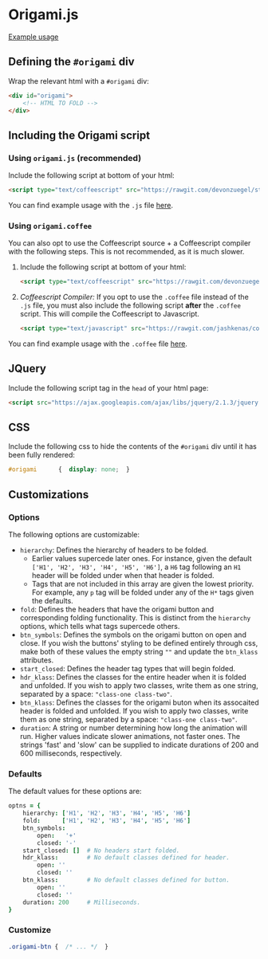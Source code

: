 # Origami.js #

[Example usage](devonzuegel.com/pages/projects)

## Defining the `#origami` div ##
Wrap the relevant html with a `#origami` div:
```html
<div id="origami">
    <!-- HTML TO FOLD -->
</div>
```

## Including the Origami script ##

### Using `origami.js` (recommended) ###
Include the following script at bottom of your html:
```html
<script type="text/coffeescript" src="https://rawgit.com/devonzuegel/static-playground/master/src/documents/scripts/origami.js.coffee"></script>
```

You can find example usage with the `.js` file [here](https://github.com/devonzuegel/origamijs/blob/master/example-js.html).

### Using `origami.coffee` ###
You can also opt to use the Coffeescript source + a Coffeescript compiler with the following steps. This is not recommended, as it is much slower.

1. Include the following script at bottom of your html:
    ```html
    <script type="text/coffeescript" src="https://rawgit.com/devonzuegel/static-playground/master/src/documents/scripts/origami.js.coffee"></script>
    ```

2. *Coffeescript Compiler:* If you opt to use the `.coffee` file instead of the `.js` file, you must also include the following script **after** the `.coffee` script. This will compile the Coffeescript to Javascript.
    ```html
    <script type="text/javascript" src="https://rawgit.com/jashkenas/coffeescript/master/extras/coffee-script.js"></script>
    ```

You can find example usage with the `.coffee` file [here](https://github.com/devonzuegel/origamijs/blob/master/example-coffee.html).

## JQuery ##
Include the following script tag in the `head` of your html page:
```html
<script src="https://ajax.googleapis.com/ajax/libs/jquery/2.1.3/jquery.min.js"></script>
```

## CSS ##
Include the following css to hide the contents of the `#origami` div until it has been fully rendered:
```css
#origami      {  display: none;  }
```

## Customizations ##

### Options ###
The following options are customizable:

- `hierarchy`: Defines the hierarchy of headers to be folded.
    + Earlier values supercede later ones. For instance, given the default `['H1', 'H2', 'H3', 'H4', 'H5', 'H6']`, a `H6` tag following an `H1` header will be folded under when that header is folded.
    + Tags that are not included in this array are given the lowest priority. For example, any `p` tag will be folded under any of the `H*` tags given the defaults.
- `fold`: Defines the headers that have the origami button and corresponding folding functionality. This is distinct from the `hierarchy` options, which tells what tags supercede others.
- `btn_symbols`: Defines the symbols on the origami button on open and close. If you wish the buttons' styling to be defined entirely through css, make both of these values the empty string `""` and update the `btn_klass` attributes.
- `start_closed`: Defines the header tag types that will begin folded.
- `hdr_klass`: Defines the classes for the entire header when it is folded and unfolded. If you wish to apply two classes, write them as one string, separated by a space: `"class-one class-two"`.
- `btn_klass`: Defines the classes for the origami buton when its assocaited header is folded and unfolded. If you wish to apply two classes, write them as one string, separated by a space: `"class-one class-two"`.
- `duration`: A string or number determining how long the animation will run. Higher values indicate slower animations, not faster ones. The strings 'fast' and 'slow' can be supplied to indicate durations of 200 and 600 milliseconds, respectively.


### Defaults ###
The default values for these options are:
```coffee
optns = {
    hierarchy: ['H1', 'H2', 'H3', 'H4', 'H5', 'H6']
    fold:      ['H1', 'H2', 'H3', 'H4', 'H5', 'H6']
    btn_symbols:
        open:   '+'
        closed: '-'
    start_closed: []  # No headers start folded.
    hdr_klass:        # No default classes defined for header.
        open: ''
        closed: ''
    btn_klass:        # No default classes defined for button.
        open: ''
        closed: ''
    duration: 200     # Milliseconds.
}
```

### Customize ###
```css
.origami-btn {  /* ... */  }
```